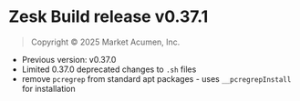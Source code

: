 # Zesk Build release v0.37.1

> Copyright &copy; 2025 Market Acumen, Inc.

- Previous version: v0.37.0
- Limited 0.37.0 deprecated changes to `.sh` files
- remove `pcregrep` from standard apt packages - uses `__pcregrepInstall` for installation
